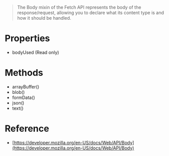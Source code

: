 > The Body mixin of the Fetch API represents the body of the response/request, allowing you to declare what its content type is and how it should be handled.

# Properties

- bodyUsed (Read only)

# Methods

- arrayBuffer()
- blob()
- formData()
- json()
- text()

# Reference

- [https://developer.mozilla.org/en-US/docs/Web/API/Body](https://developer.mozilla.org/en-US/docs/Web/API/Body)
